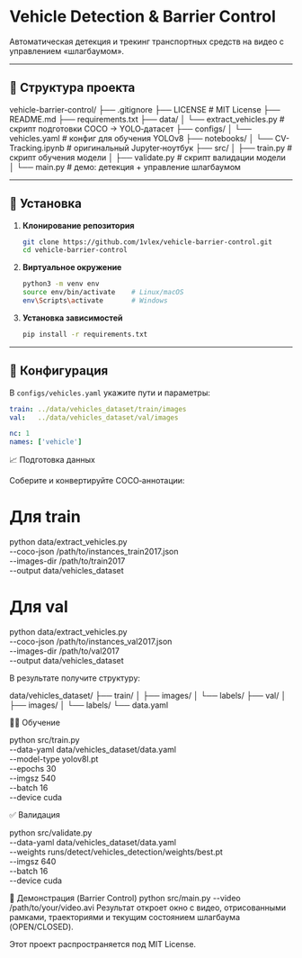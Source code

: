 # Vehicle Detection & Barrier Control

Автоматическая детекция и трекинг транспортных средств на видео с управлением «шлагбаумом».

---

## 📂 Структура проекта

vehicle-barrier-control/
├── .gitignore 
├── LICENSE # MIT License
├── README.md 
├── requirements.txt 
├── data/
│ └── extract_vehicles.py # скрипт подготовки COCO -> YOLO‑датасет
├── configs/
│ └── vehicles.yaml # конфиг для обучения YOLOv8
├── notebooks/
│ └── CV-Tracking.ipynb # оригинальный Jupyter‑ноутбук 
├── src/
│ ├── train.py # скрипт обучения модели
│ ├── validate.py # скрипт валидации модели
│ └── main.py # демо: детекция + управление шлагбаумом


---

## 🚀 Установка

1. **Клонирование репозитория**

    ```bash
    git clone https://github.com/1vlex/vehicle-barrier-control.git
    cd vehicle-barrier-control
    ```

2. **Виртуальное окружение** 

    ```bash
    python3 -m venv env
    source env/bin/activate    # Linux/macOS
    env\Scripts\activate       # Windows
    ```

3. **Установка зависимостей**

    ```bash
    pip install -r requirements.txt
    ```

---

## 🔧 Конфигурация

В `configs/vehicles.yaml` укажите пути и параметры:

```yaml
train: ../data/vehicles_dataset/train/images
val:   ../data/vehicles_dataset/val/images

nc: 1
names: ['vehicle']
```

📈 Подготовка данных

Соберите и конвертируйте COCO‑аннотации:
# Для train
python data/extract_vehicles.py \
  --coco-json /path/to/instances_train2017.json \
  --images-dir /path/to/train2017 \
  --output data/vehicles_dataset

# Для val
python data/extract_vehicles.py \
  --coco-json /path/to/instances_val2017.json \
  --images-dir /path/to/val2017 \
  --output data/vehicles_dataset

В результате получите структуру: 

data/vehicles_dataset/
├── train/
│   ├── images/
│   └── labels/
├── val/
│   ├── images/
│   └── labels/
└── data.yaml

🏋️‍♂️ Обучение

python src/train.py \
  --data-yaml data/vehicles_dataset/data.yaml \
  --model-type yolov8l.pt \
  --epochs 30 \
  --imgsz 540 \
  --batch 16 \
  --device cuda

✅ Валидация

python src/validate.py \
  --data-yaml data/vehicles_dataset/data.yaml \
  --weights runs/detect/vehicles_detection/weights/best.pt \
  --imgsz 640 \
  --batch 16 \
  --device cuda

🎥 Демонстрация (Barrier Control)
python src/main.py --video /path/to/your/video.avi
Результат откроет окно с видео, отрисованными рамками, траекториями и текущим состоянием шлагбаума (OPEN/CLOSED).


Этот проект распространяется под MIT License.

